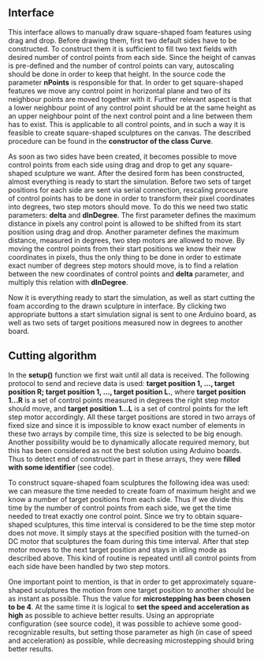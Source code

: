 ## Interface
	
This interface allows to manually draw square-shaped foam features using drag and drop. Before drawing them, first two default sides have to be constructed. To construct them it is sufficient to fill two text fields with desired number of control points from each side. Since the height of canvas is pre-defined and the number of control points can vary, autoscaling should be done in order to keep that height. In the source code the parameter **nPoints** is responsible for that. In order to get square-shaped features we move any control point in horizontal plane and two of its neighbour points are moved together with it. Further relevant aspect is that a lower neighbour point of any control point should be at the same height as an upper neighbour point of the next control point and a line between them has to exist. This is applicable to all control points, and in such a way it is feasible to create square-shaped sculptures on the canvas. The described procedure can be found in the **constructor of the class Curve**.

As soon as two sides have been created, it becomes possible to move control points from each side
using drag and drop to get any square-shaped sculpture we want. After the desired form has been
constructed, almost everything is ready to start the simulation. Before two sets of target positions
for each side are sent via serial connection, rescaling procesure of control points has to be done in
order to transform their pixel coordinates into degrees, two step motors should move. To do this we
need two static parameters: **delta** and **dInDegree**. The first parameter defines the maximum distance in 
pixels any control point is allowed to be shifted from its start position using drag and drop. Another
parameter defines the maximum distance, measured in degrees, two step motors are allowed to move. By
moving the control points from their start positions we know their new coordinates in pixels, thus
the only thing to be done in order to estimate exact number of degrees step motors should move, is to
find a relation between the new coordinates of control points and **delta** parameter, and multiply this
relation with **dInDegree**.

Now it is everything ready to start the simulation, as well as start cutting the foam according to
the drawn sculpture in interface. By clicking two appropriate buttons a start simulation signal
is sent to one Arduino board, as well as two sets of target positions measured now in degrees to another
board.
	
## Cutting algorithm
	
In the **setup()** function we first wait until all data is received. The following protocol to send and recieve data is used: **target position 1, ..., target position R; target position 1, ..., target position L.**, where **target position 1...R** is a set of control points measured in degrees the right step motor should move, and **target position 1...L** is a set of control points for the left step motor accordingly. All these target positions are stored in two arrays of fixed size and since it is impossible to know exact number of elements in these two arrays by compile time, this size is selected to be big enough. Another possibility would be to dynamically allocate required memory, but this has been considered as not the best solution using Arduino boards. Thus to detect end of constructive part in these arrays, they were **filled with some
identifier** (see code).

To construct square-shaped foam sculptures the following idea was used: we can measure the time needed to create foam of maximum height and we know a number of target positions from each side. Thus if we divide this time by the number of control points from each side, we get the time needed to treat exactly one control point. Since we try to obtain square-shaped sculptures, this time interval is considered to be the time step motor does not move. It simply stays at the specified position with the turned-on DC motor that sculptures the foam during this time interval. After that step motor moves to the next target position and stays in idling mode as described above. This kind of routine is repeated until all control points from each side have been handled by two step motors. 

One important point to mention, is that in order to get approximately square-shaped sculptures the motion from one target position to another should be as instant as possible. Thus the value for **microstepping has been chosen to be 4**. At the same time it is logical to **set the speed and acceleration as high** as possible to achieve better results. Using an appropriate configuration (see source code), it was possible to achieve some good-recognizable results, but setting those parameter as high (in case of speed and acceleration) as possible, while decreasing microstepping should bring better results.
